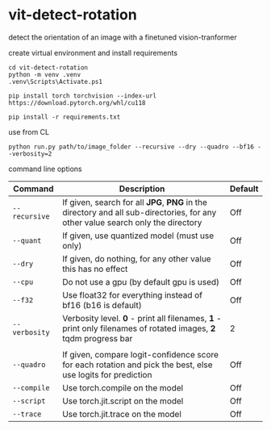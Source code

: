 # vit-detect-rotation
detect the orientation of an image with a finetuned vision-tranformer



create virtual environment and install requirements
```
cd vit-detect-rotation
python -m venv .venv
.venv\Scripts\Activate.ps1

pip install torch torchvision --index-url https://download.pytorch.org/whl/cu118

pip install -r requirements.txt
```

use from CL

```
python run.py path/to/image_folder --recursive --dry --quadro --bf16 --verbosity=2
```  

command line options

| Command | Description | Default |
| ----- | ----- | ----- |
| `--recursive` | If given, search for all **JPG**, **PNG** in the directory and all sub-directories, for any other value search only the directory | Off |
| `--quant` | If given, use quantized model (must use only) | Off |
| `--dry` | If given, do nothing, for any other value this has no effect | Off |
| `--cpu` | Do not use a gpu (by default gpu is used) | Off |
| `--f32` | Use float32 for everything instead of bf16 (b16 is default) | Off |
| `--verbosity` | Verbosity level. **0** - print all filenames, **1** - print only filenames of rotated images, **2** tqdm progress bar | 2 |
|  |  |  |
| `--quadro` | If given, compare logit-confidence score for each rotation and pick the best, else use logits for prediction | Off |
| `--compile` | Use torch.compile on the model | Off |
| `--script` | Use torch.jit.script on the model | Off |
| `--trace` | Use torch.jit.trace on the model | Off |
